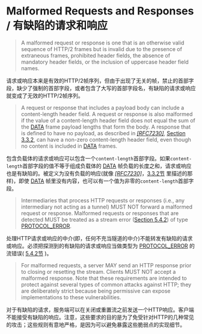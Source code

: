 # Malformed Requests and Responses / 有缺陷的请求和响应
> A malformed request or response is one that is an otherwise valid sequence of HTTP/2 frames but is invalid due to the presence of extraneous frames, prohibited header fields, the absence of mandatory header fields, or the inclusion of uppercase header field names.

请求或响应本来是有效的HTTP/2帧序列，但由于出现了无关的帧，禁止的首部字段，缺少了强制的首部字段，或者包含了大写的首部字段名，有缺陷的请求或响应就变成了无效的HTTP/2帧序列。


> A request or response that includes a payload body can include a content-length header field. A request or response is also malformed if the value of a content-length header field does not equal the sum of the [DATA](http://httpwg.org/specs/rfc7540.html#DATA) frame payload lengths that form the body. A response that is defined to have no payload, as described in [*[RFC7230]*](http://httpwg.org/specs/rfc7540.html#RFC7230), [Section 3.3.2](http://httpwg.org/specs/rfc7230.html#header.content-length), can have a non-zero content-length header field, even though no content is included in [DATA](http://httpwg.org/specs/rfc7540.html#DATA) frames.

包含负载体的请求或响应可以包含一个`content-length`首部字段。如果`content-length`首部字段的值不等于组成负载体的 [DATA](http://httpwg.org/specs/rfc7540.html#DATA) 帧负载的长度之和，请求或响应也是有缺陷的。被定义为没有负载的响应(就像 [*[RFC7230]*](http://httpwg.org/specs/rfc7540.html#RFC7230)，[3.3.2节](http://httpwg.org/specs/rfc7230.html#header.content-length) 里描述的那样)，即使 [DATA](http://httpwg.org/specs/rfc7540.html#DATA) 帧里没有内容，也可以有一个值为非零的`content-length`首部字段。


> Intermediaries that process HTTP requests or responses (i.e., any intermediary not acting as a tunnel) MUST NOT forward a malformed request or response. Malformed requests or responses that are detected MUST be treated as a stream error ([Section 5.4.2](http://httpwg.org/specs/rfc7540.html#StreamErrorHandler)) of type [PROTOCOL_ERROR](http://httpwg.org/specs/rfc7540.html#PROTOCOL_ERROR).

处理HTTP请求或响应的中介(即，任何不充当隧道的中介)不能转发有缺陷的请求或响应。必须把探测到的有缺陷的请求或响应当做类型为 [PROTOCOL\_ERROR](http://httpwg.org/specs/rfc7540.html#PROTOCOL_ERROR) 的流错误( [5.4.2节](http://httpwg.org/specs/rfc7540.html#StreamErrorHandler) )。


> For malformed requests, a server MAY send an HTTP response prior to closing or resetting the stream. Clients MUST NOT accept a malformed response. Note that these requirements are intended to protect against several types of common attacks against HTTP; they are deliberately strict because being permissive can expose implementations to these vulnerabilities.

对于有缺陷的请求，服务端可以在关闭或重置流之前发送一个HTTP响应。客户端不能接受有缺陷的响应。注意，这些要求的目的是为了免受针对HTTP的几种常见的攻击；这些规则有意地严格，是因为可以避免暴露这些脆弱点的实现细节。